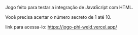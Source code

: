 Jogo feito para testar a integração de JavaScript com HTML.

Você precisa acertar o número secreto de 1 até 10.


link para acessa-lo: https://jogo-phi-weld.vercel.app/ 
